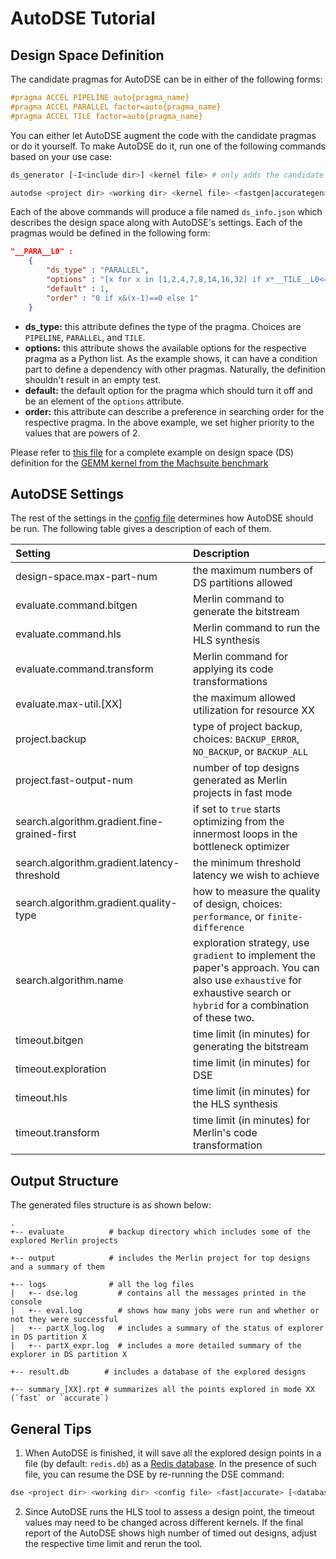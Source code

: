 # AutoDSE Tutorial

## Design Space Definition

The candidate pragmas for AutoDSE can be in either of the following forms:

````C
#pragma ACCEL PIPELINE auto{pragma_name}
#pragma ACCEL PARALLEL factor=auto{pragma_name}
#pragma ACCEL TILE factor=auto{pragma_name}
````

You can either let AutoDSE augment the code with the candidate pragmas or do it yourself. To make AutoDSE do it, run one of the following commands based on your use case:

````bash
ds_generator [-I<include dir>] <kernel file> # only adds the candidate pragmas to the kernel code and stores the generated code in `rose_merlinkernel_[KERNEL_NAME].c`

autodse <project dir> <working dir> <kernel file> <fastgen|accurategen> [<database file>]  # adds candidate pragmas and runs DSE after it
````

Each of the above commands will produce a file named `ds_info.json` which describes the design space along with AutoDSE's settings. Each of the pragmas would be defined in the following form:

````json
"__PARA__L0" : 
	{
		"ds_type" : "PARALLEL",
		"options" : "[x for x in [1,2,4,7,8,14,16,32] if x*__TILE__L0<=32]",
		"default" : 1,
		"order" : "0 if x&(x-1)==0 else 1"
	}
````

- **ds_type:** this attribute defines the type of the pragma. Choices are `PIPELINE`, `PARALLEL`, and `TILE`.
- **options:** this attribute shows the available options for the respective pragma as a Python list. As the example shows, it can have a condition part to define a dependency with other pragmas. Naturally, the definition shouldn't result in an empty test.
- **default:** the default option for the pragma which should turn it off and be an element of the `options` attribute.
- **order:** this attribute can describe a preference in searching order for the respective pragma. In the above example, we set higher priority to the values that are powers of 2.

Please refer to [this file](https://github.com/UCLA-VAST/AutoDSE/blob/gh-pages/test/ds_info.json) for a complete example on design space (DS) definition for the [GEMM kernel from the Machsuite benchmark](https://github.com/breagen/MachSuite/tree/master/gemm/ncubed)

## AutoDSE Settings
The rest of the settings in the [config file](https://github.com/UCLA-VAST/AutoDSE/blob/gh-pages/test/ds_info.json) determines how AutoDSE should be run. The following table gives a description of each of them.

| Setting | Description|
| :---        |    :----   |
| design-space.max-part-num | the maximum numbers of DS partitions allowed |
| evaluate.command.bitgen | Merlin command to generate the bitstream |
| evaluate.command.hls | Merlin command to run the HLS synthesis |
| evaluate.command.transform | Merlin command for applying its code transformations |
| evaluate.max-util.[XX] | the maximum allowed utilization for resource XX |
| project.backup | type of project backup, choices: `BACKUP_ERROR`, `NO_BACKUP`, or `BACKUP_ALL`
| project.fast-output-num | number of top designs generated as Merlin projects in fast mode |
| search.algorithm.gradient.fine-grained-first | if set to `true` starts optimizing from the innermost loops in the bottleneck optimizer |
| search.algorithm.gradient.latency-threshold | the minimum threshold latency we wish to achieve |
| search.algorithm.gradient.quality-type | how to measure the quality of design, choices: `performance`, or `finite-difference`
| search.algorithm.name | exploration strategy, use `gradient` to implement the paper's approach. You can also use `exhaustive` for exhaustive search or `hybrid` for a combination of these two.
| timeout.bitgen | time limit (in minutes) for generating the bitstream |
| timeout.exploration | time limit (in minutes) for DSE |
| timeout.hls | time limit (in minutes) for the HLS synthesis |
| timeout.transform |  time limit (in minutes) for Merlin's code transformation |

## Output Structure
The generated files structure is as shown below:
````
.
+-- evaluate          # backup directory which includes some of the explored Merlin projects

+-- output            # includes the Merlin project for top designs and a summary of them 

+-- logs              # all the log files
|   +-- dse.log         # contains all the messages printed in the console
|   +-- eval.log        # shows how many jobs were run and whether or not they were successful
|   +-- partX_log.log   # includes a summary of the status of explorer in DS partition X
|   +-- partX_expr.log  # includes a more detailed summary of the explorer in DS partition X

+-- result.db        # includes a database of the explored designs

+-- summary_[XX].rpt # summarizes all the points explored in mode XX (`fast` or `accurate`)
````

## General Tips
1. When AutoDSE is finished, it will save all the explored design points in a file (by default: `redis.db`) as a [Redis database](https://developer.redis.com/develop/python/). In the presence of such file, you can resume the DSE by re-running the DSE command:

````bash
dse <project dir> <working dir> <config file> <fast|accurate> [<database file>]
````

2. Since AutoDSE runs the HLS tool to assess a design point, the timeout values may need to be changed across different kernels. If the final report of the AutoDSE shows high number of timed out designs, adjust the respective time limit and rerun the tool. 